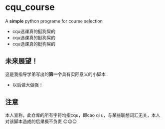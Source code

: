 # cqu_course
A **simple** python programe for course selection

* cqu选课真的挺狗屎的
* cqu选课真的挺狗屎的
* cqu选课真的挺狗屎的

## 未来展望！
这是我指导学弟写出的**第一个**具有实际意义的小脚本
* 以后做大做强！

## **注意**
本人宣称，此仓库的所有字符均指cqu，即cao qi u，与某些联想词汇无关，本人对该脚本造成的后果概不负责
😉😉😉
